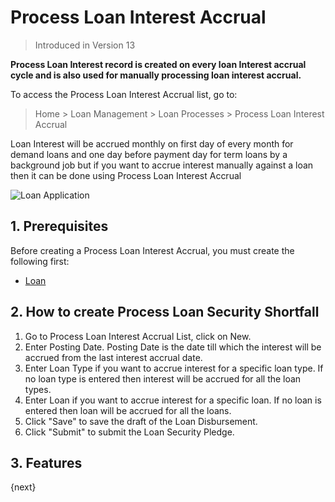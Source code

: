<!-- add-breadcrumbs -->
# Process Loan Interest Accrual
> Introduced in Version 13

**Process Loan Interest record is created on every loan Interest accrual cycle and is also used for manually processing loan interest accrual.**

To access the Process Loan Interest Accrual list, go to:
> Home > Loan Management > Loan Processes > Process Loan Interest Accrual

Loan Interest will be accrued monthly on first day of every month for demand loans and one day before payment day for term loans by a background job but if you want to accrue interest manually against a loan then it can be done using Process Loan Interest Accrual

<img class="screenshot" alt="Loan Application" src="{{docs_base_url}}/assets/img/loan-management/loan-application.png">

## 1. Prerequisites
Before creating a Process Loan Interest Accrual, you must create the following first:

* [Loan](/docs/user/manual/en/loan-management/loan)


## 2. How to create Process Loan Security Shortfall
1. Go to Process Loan Interest Accrual List, click on New.
2. Enter Posting Date. Posting Date is the date till which the interest will be accrued from the last interest accrual date.
3. Enter Loan Type if you want to accrue interest for a specific loan type. If no loan type is entered then interest will be accrued for all the loan types.
4. Enter Loan if you want to accrue interest for a specific loan. If no loan is entered then loan will be accrued for all the loans.
5. Click "Save" to save the draft of the Loan Disbursement.
6. Click "Submit" to submit the Loan Security Pledge.

## 3. Features

{next}




